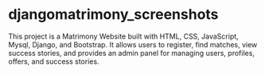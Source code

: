 # djangomatrimony_screenshots
This project is a Matrimony Website built with HTML, CSS, JavaScript, Mysql, Django, and Bootstrap. It allows users to register, find matches, view success stories, and provides an admin panel for managing users, profiles, offers, and success stories.
